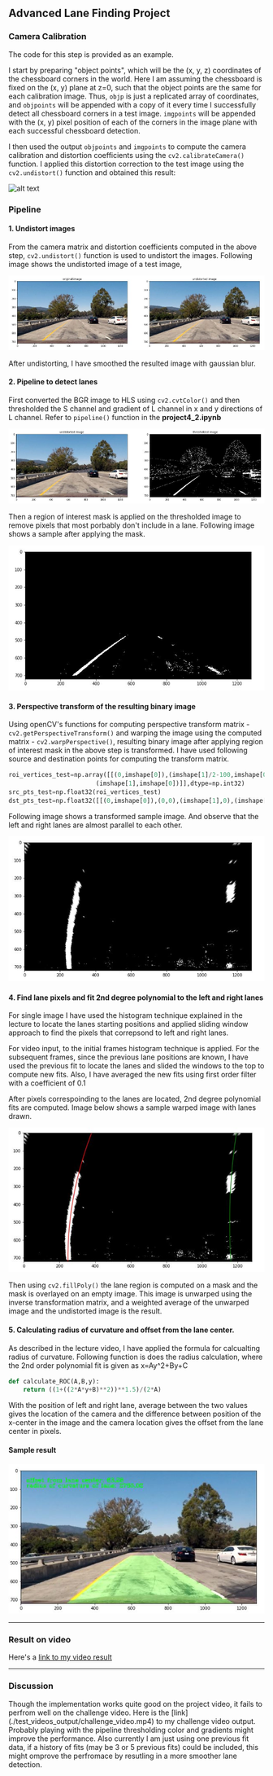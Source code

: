 ## Advanced Lane Finding Project

[//]: # (Image References)

[image1]: ./examples/undistort_output.png "Undistorted"
[image2]: ./writeup_images/undistorted_image.jpg "undistorted image example"
[image3]: ./writeup_images/thresholded_image.JPG "thresholded image example"
[image4]: ./writeup_images/roi_mask_applied.JPG "roi mask applied example"
[image5]: ./writeup_images/warped_binary.JPG "warped binary example"
[image6]: ./writeup_images/lanes_drawn_warped.JPG "lanes on warped binary example"
[image7]: ./writeup_images/sample_result.JPG "sample result"
[video1]: ./test_videos_output/project_video.mp4 "Video"
[video2]: ./test_videos_output/challenge_video.mp4 "challenge Video"

### Camera Calibration

The code for this step is provided as an example.

I start by preparing "object points", which will be the (x, y, z) coordinates of the chessboard corners in the world. Here I am assuming the chessboard is fixed on the (x, y) plane at z=0, such that the object points are the same for each calibration image.  Thus, `objp` is just a replicated array of coordinates, and `objpoints` will be appended with a copy of it every time I successfully detect all chessboard corners in a test image.  `imgpoints` will be appended with the (x, y) pixel position of each of the corners in the image plane with each successful chessboard detection.  

I then used the output `objpoints` and `imgpoints` to compute the camera calibration and distortion coefficients using the `cv2.calibrateCamera()` function.  I applied this distortion correction to the test image using the `cv2.undistort()` function and obtained this result: 

![alt text][image1]

### Pipeline

#### 1. Undistort images

From the camera matrix and distortion coefficients computed in the above step, `cv2.undistort()` function is used to undistort the images. Following image shows the undistorted image of a test image,

![alt text][image2]

After undistorting, I have smoothed the resulted image with gaussian blur.

#### 2. Pipeline to detect lanes

First converted the BGR image to HLS using `cv2.cvtColor()` and then thresholded the S channel and gradient of L channel in x and y directions of L channel. Refer to `pipeline()` function in the **project4_2.ipynb**

![alt text][image3]

Then a region of interest mask is applied on the thresholded image to remove pixels that most porbably don't include in a lane. Following image shows a sample after applying the mask.

![alt text][image4]


#### 3. Perspective transform of the resulting binary image

Using openCV's functions for computing perspective transform matrix - `cv2.getPerspectiveTransform()` and warping the image using the computed matrix - `cv2.warpPerspective()`, resulting binary image after applying region of interest mask in the above step is transformed. I have used following source and destination points for computing the transform matrix.

```python
roi_vertices_test=np.array([[(0,imshape[0]),(imshape[1]/2-100,imshape[0]/2+100),(imshape[1]/2+100,imshape[0]/2+100),
                        (imshape[1],imshape[0])]],dtype=np.int32)
src_pts_test=np.float32(roi_vertices_test)
dst_pts_test=np.float32([[(0,imshape[0]),(0,0),(imshape[1],0),(imshape[1],imshape[0])]])
```

Following image shows a transformed sample image. And observe that the left and right lanes are almost parallel to each other.

![alt text][image5]

#### 4. Find lane pixels and fit 2nd degree polynomial to the left and right lanes

For single image I have used the histogram technique explained in the lecture to locate the lanes starting positions and applied sliding window approach to find the pixels that correpsond to left and right lanes.

For video input, to the initial frames histogram technique is applied. For the subsequent frames, since the previous lane positions are known, I have used the previous fit to locate the lanes and slided the windows to the top to compute new fits. Also, I have averaged the new fits using first order filter with a coefficient of 0.1

After pixels correspoinding to the lanes are located, 2nd degree polynomial fits are computed. Image below shows a sample warped image with lanes drawn.

![alt text][image6]

Then using `cv2.fillPoly()` the lane region is computed on a mask and the mask is overlayed on an empty image. This image is unwarped using the inverse transformation matrix, and a weighted average of the unwarped image and the undistorted image is the result.

#### 5. Calculating radius of curvature and offset from the lane center.

As described in the lecture video, I have applied the formula for calcualting radius of curvature. Following function is does the radius calculation, where the 2nd order polynomial fit is given as x=Ay^2+By+C

```python
def calculate_ROC(A,B,y): 
    return ((1+((2*A*y+B)**2))**1.5)/(2*A)
```

With the position of left and right lane, average between the two values gives the location of the camera and the difference between position of the x-center in the image and the camera location gives the offset from the lane center in pixels.

#### Sample result

![alt text][image7]

---

### Result on video

Here's a [link to my video result](./test_videos_output/project_video.mp4)

---

### Discussion

Though the implementation works quite good on the project video, it fails to perfrom well on the challenge video. Here is the [link] (./test_videos_output/challenge_video.mp4) to my challenge video output. Probably playing with the pipeline thresholding color and gradients might improve the performance. Also currently I am just using one previous fit data, if a history of fits (may be 3 or 5 previous fits) could be included, this might omprove the perfromace by resutling in a more smoother lane detection.
